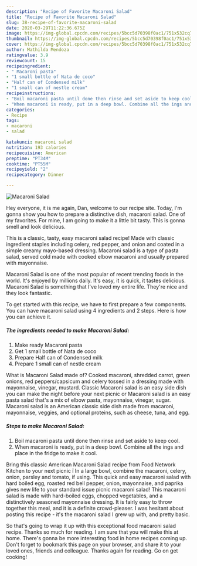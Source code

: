 ```yaml
---
description: "Recipe of Favorite Macaroni Salad"
title: "Recipe of Favorite Macaroni Salad"
slug: 38-recipe-of-favorite-macaroni-salad
date: 2020-03-29T11:22:36.675Z
image: https://img-global.cpcdn.com/recipes/5bcc5d70398f0ac1/751x532cq70/macaroni-salad-recipe-main-photo.jpg
thumbnail: https://img-global.cpcdn.com/recipes/5bcc5d70398f0ac1/751x532cq70/macaroni-salad-recipe-main-photo.jpg
cover: https://img-global.cpcdn.com/recipes/5bcc5d70398f0ac1/751x532cq70/macaroni-salad-recipe-main-photo.jpg
author: Mathilda Mendoza
ratingvalue: 3.9
reviewcount: 15
recipeingredient:
- " Macaroni pasta"
- "1 small bottle of Nata de coco"
- "Half can of Condensed milk"
- "1 small can of nestle cream"
recipeinstructions:
- "Boil macaroni pasta until done then rinse and set aside to keep cool."
- "When macaroni is ready, put in a deep bowl. Combine all the ings and place in the fridge to make it cool."
categories:
- Recipe
tags:
- macaroni
- salad

katakunci: macaroni salad 
nutrition: 193 calories
recipecuisine: American
preptime: "PT34M"
cooktime: "PT55M"
recipeyield: "2"
recipecategory: Dinner

---
```



![Macaroni Salad](https://img-global.cpcdn.com/recipes/5bcc5d70398f0ac1/751x532cq70/macaroni-salad-recipe-main-photo.jpg)

Hey everyone, it is me again, Dan, welcome to our recipe site. Today, I'm gonna show you how to prepare a distinctive dish, macaroni salad. One of my favorites. For mine, I am going to make it a little bit tasty. This is gonna smell and look delicious.

This is a classic, tasty, easy macaroni salad recipe! Made with classic ingredient staples including celery, red pepper, and onion and coated in a simple creamy mayo-based dressing. Macaroni salad is a type of pasta salad, served cold made with cooked elbow macaroni and usually prepared with mayonnaise.

Macaroni Salad is one of the most popular of recent trending foods in the world. It's enjoyed by millions daily. It's easy, it is quick, it tastes delicious. Macaroni Salad is something that I've loved my entire life. They're nice and they look fantastic.


To get started with this recipe, we have to first prepare a few components. You can have macaroni salad using 4 ingredients and 2 steps. Here is how you can achieve it.

##### The ingredients needed to make Macaroni Salad:

1. Make ready  Macaroni pasta
1. Get 1 small bottle of Nata de coco
1. Prepare Half can of Condensed milk
1. Prepare 1 small can of nestle cream


What is Macaroni Salad made of? Cooked macaroni, shredded carrot, green onions, red peppers/capsicum and celery tossed in a dressing made with mayonnaise, vinegar, mustard. Classic Macaroni salad is an easy side dish you can make the night before your next picnic or Macaroni salad is an easy pasta salad that&#39;s a mix of elbow pasta, mayonnaise, vinegar, sugar. Macaroni salad is an American classic side dish made from macaroni, mayonnaise, veggies, and optional proteins, such as cheese, tuna, and egg. 

##### Steps to make Macaroni Salad:

1. Boil macaroni pasta until done then rinse and set aside to keep cool.
1. When macaroni is ready, put in a deep bowl. Combine all the ings and place in the fridge to make it cool.


Bring this classic American Macaroni Salad recipe from Food Network Kitchen to your next picnic ï In a large bowl, combine the macaroni, celery, onion, parsley and tomato, if using. This quick and easy macaroni salad with hard boiled egg, roasted red bell pepper, onion, mayonnaise, and paprika gives new life to your standard issue picnic macaroni salad! This macaroni salad is made with hard-boiled eggs, chopped vegetables, and a distinctively seasoned mayonnaise dressing. It is fairly easy to throw together this meal, and it is a definite crowd-pleaser. I was hesitant about posting this recipe - it&#39;s the macaroni salad I grew up with, and pretty basic. 

So that's going to wrap it up with this exceptional food macaroni salad recipe. Thanks so much for reading. I am sure that you will make this at home. There's gonna be more interesting food in home recipes coming up. Don't forget to bookmark this page on your browser, and share it to your loved ones, friends and colleague. Thanks again for reading. Go on get cooking!
